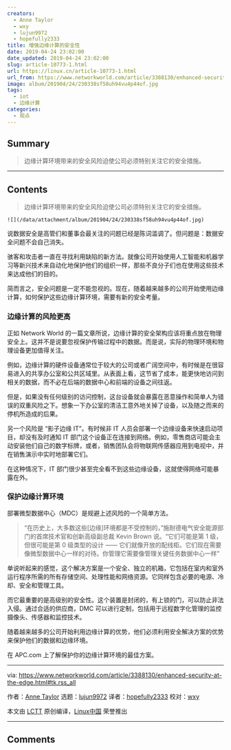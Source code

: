 ```yaml
---
creators:
  - Anne Taylor
  - wxy
  - lujun9972
  - hopefully2333
title: 增强边缘计算的安全性
date: 2019-04-24 23:02:00
date_updated: 2019-04-24 23:02:00
slug: article-10773-1.html
url: https://linux.cn/article-10773-1.html
url_from: https://www.networkworld.com/article/3388130/enhanced-security-at-the-edge.html
image: album/201904/24/230338sf58uh94vu4p44of.jpg
tags:
  - iot
  - 边缘计算
categories:
  - 观点
---
```


## Summary

> 边缘计算环境带来的安全风险迫使公司必须特别关注它的安全措施。

***

<!-- more -->

## Contents

> 
> 边缘计算环境带来的安全风险迫使公司必须特别关注它的安全措施。
> 
> 
> 

`![](/data/attachment/album/201904/24/230338sf58uh94vu4p44of.jpg)`

说数据安全是高管们和董事会最关注的问题已经是陈词滥调了。但问题是：数据安全问题不会自己消失。

骇客和攻击者一直在寻找利用缺陷的新方法。就像公司开始使用人工智能和机器学习等新兴技术来自动化地保护他们的组织一样，那些不良分子们也在使用这些技术来达成他们的目的。

简而言之，安全问题是一定不能忽视的。现在，随着越来越多的公司开始使用边缘计算，如何保护这些边缘计算环境，需要有新的安全考量。

### 边缘计算的风险更高

正如 Network World 的一篇文章所说，边缘计算的安全架构应该将重点放在物理安全上。这并不是说要忽视保护传输过程中的数据。而是说，实际的物理环境和物理设备更加值得关注。

例如，边缘计算的硬件设备通常位于较大的公司或者广阔空间中，有时候是在很容易进入的共享办公室和公共区域里。从表面上看，这节省了成本，能更快地访问到相关的数据，而不必在后端的数据中心和前端的设备之间往返。

但是，如果没有任何级别的访问控制，这台设备就会暴露在恶意操作和简单人为错误的双重风险之下。想象一下办公室的清洁工意外地关掉了设备，以及随之而来的停机所造成的后果。

另一个风险是 “影子边缘 IT”。有时候非 IT 人员会部署一个边缘设备来快速启动项目，却没有及时通知 IT 部门这个设备正在连接到网络。例如，零售商店可能会主动安装他们自己的数字标牌，或者，销售团队会将物联网传感器应用到电视中，并在销售演示中实时地部署它们。

在这种情况下，IT 部门很少甚至完全看不到这些边缘设备，这就使得网络可能暴露在外。

### 保护边缘计算环境

部署微型数据中心（MDC）是规避上述风险的一个简单方法。

> 
> “在历史上，大多数这些[边缘]环境都是不受控制的，”施耐德电气安全能源部门的首席技术官和创新高级副总裁 Kevin Brown 说。“它们可能是第 1 级，但很可能是第 0 级类型的设计 —— 它们就像开放的配线柜。它们现在需要像微型数据中心一样的对待。你管理它需要像管理关键任务数据中心一样”
> 
> 
> 

单说听起来的感觉，这个解决方案是一个安全、独立的机箱，它包括在室内和室外运行程序所需的所有存储空间、处理性能和网络资源。它同样包含必要的电源、冷却、安全和管理工具。

而它最重要的是高级别的安全性。这个装置是封闭的，有上锁的门，可以防止非法入侵。通过合适的供应商，DMC 可以进行定制，包括用于远程数字化管理的监控摄像头、传感器和监控技术。

随着越来越多的公司开始利用边缘计算的优势，他们必须利用安全解决方案的优势来保护他们的数据和边缘环境。

在 APC.com 上了解保护你的边缘计算环境的最佳方案。

---

via: <https://www.networkworld.com/article/3388130/enhanced-security-at-the-edge.html#tk.rss_all>

作者：[Anne Taylor](https://www.networkworld.com/author/Anne-Taylor/) 选题：[lujun9972](https://github.com/lujun9972) 译者：[hopefully2333](https://github.com/hopefully2333) 校对：[wxy](https://github.com/wxy)

本文由 [LCTT](https://github.com/LCTT/TranslateProject) 原创编译，[Linux中国](https://linux.cn/) 荣誉推出

***

## Comments
